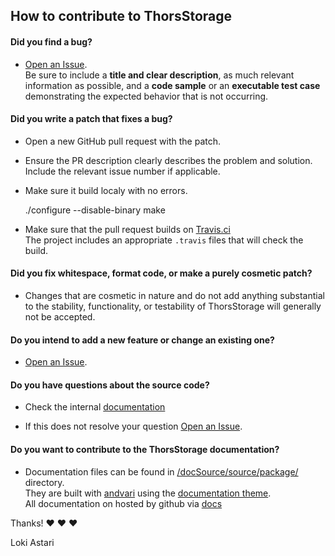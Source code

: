 ## How to contribute to ThorsStorage

#### **Did you find a bug?**

* [Open an Issue](https://github.com/Loki-Astari/ThorsStorage/issues/new).  
Be sure to include a **title and clear description**, as much relevant information as possible, and a **code sample** or an **executable test case** demonstrating the expected behavior that is not occurring.

#### **Did you write a patch that fixes a bug?**

* Open a new GitHub pull request with the patch.

* Ensure the PR description clearly describes the problem and solution. Include the relevant issue number if applicable.

* Make sure it build localy with no errors.

    ./configure --disable-binary
    make

* Make sure that the pull request builds on [Travis.ci](https://travis-ci.org/)  
The project includes an appropriate `.travis` files that will check the build.

#### **Did you fix whitespace, format code, or make a purely cosmetic patch?**

* Changes that are cosmetic in nature and do not add anything substantial to the stability, functionality, or testability of ThorsStorage will generally not be accepted.

#### **Do you intend to add a new feature or change an existing one?**

* [Open an Issue](https://github.com/Loki-Astari/ThorsStorage/issues/new).

#### **Do you have questions about the source code?**

* Check the internal [documentation](https://lokiastari.com/ThorsStorage/)

* If this does not resolve your question [Open an Issue](https://github.com/Loki-Astari/ThorsStorage/issues/new).

#### **Do you want to contribute to the ThorsStorage documentation?**

* Documentation files can be found in [/docSource/source/package/](https://github.com/Loki-Astari/ThorsStorage/tree/master/docSource/source/package) directory.  
They are built with [andvari](https://github.com/Loki-Astari/andvari) using the [documentation theme](https://github.com/Loki-Astari/andvari-theme-documentation).  
All documentation on hosted by github via [docs](https://lokiastari.com/ThorsStorage/)


Thanks! :heart: :heart: :heart:

Loki Astari
